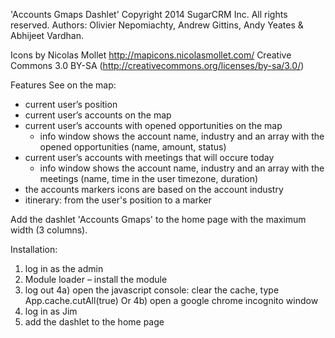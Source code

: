 'Accounts Gmaps Dashlet'
Copyright 2014 SugarCRM Inc.  All rights reserved.
Authors: Olivier Nepomiachty, Andrew Gittins, Andy Yeates & Abhijeet Vardhan.

Icons by Nicolas Mollet
http://mapicons.nicolasmollet.com/
Creative Commons 3.0 BY-SA (http://creativecommons.org/licenses/by-sa/3.0/)

Features
See on the map:
- current user’s position
- current user’s accounts on the map
- current user’s accounts with opened opportunities on the map
   - info window shows the account name, industry and an array with the opened opportunities (name, amount, status)
- current user’s accounts with meetings that will occure today
   - info window shows the account name, industry and an array with the meetings (name, time in the user timezone, duration)
- the accounts markers icons are based on the account industry
- itinerary: from the user's position to a marker

Add the dashlet 'Accounts Gmaps' to the home page with the maximum width (3 columns).

Installation:
1) log in as the admin
2) Module loader – install the module
3) log out
4a) open the javascript console: clear the cache, type App.cache.cutAll(true) 
Or 
4b) open a google chrome incognito window
5) log in as Jim
6) add the dashlet to the home page
